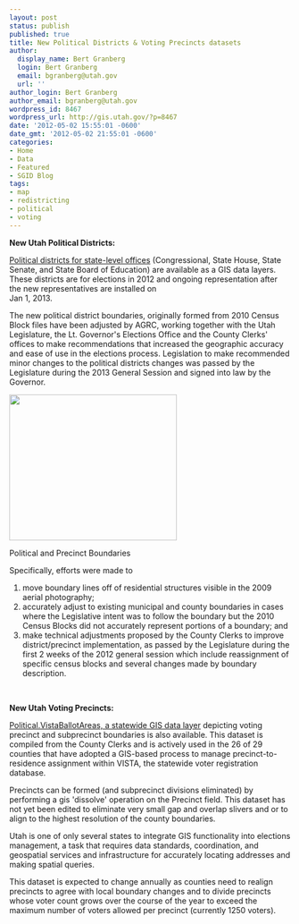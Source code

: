 ```yaml
---
layout: post
status: publish
published: true
title: New Political Districts & Voting Precincts datasets
author:
  display_name: Bert Granberg
  login: Bert Granberg
  email: bgranberg@utah.gov
  url: ''
author_login: Bert Granberg
author_email: bgranberg@utah.gov
wordpress_id: 8467
wordpress_url: http://gis.utah.gov/?p=8467
date: '2012-05-02 15:55:01 -0600'
date_gmt: '2012-05-02 21:55:01 -0600'
categories:
- Home
- Data
- Featured
- SGID Blog
tags:
- map
- redistricting
- political
- voting
---
```

<p><strong>New Utah Political Districts:</strong></p>
<p><a href="{{ "/data/political/2012-2021-house-senate-congressional-districts/" | prepend: site.baseurl }}">Political districts for state-level offices</a> (Congressional, State House, State Senate, and State Board of Education) are available as a GIS data layers. These districts are for elections in 2012 and ongoing representation after the new representatives are installed on<br />
Jan 1, 2013.</p>
<p>The new political district boundaries, originally formed from 2010 Census Block files have been adjusted by AGRC, working together with the Utah Legislature, the Lt. Governor's Elections Office and the County Clerks' offices to make recommendations that increased the geographic accuracy and ease of use in the elections process. Legislation to make recommended minor changes to the political districts changes was passed by the Legislature during the 2013 General Session and signed into law by the Governor.</p>
<div class="caption"><a href="{{ "/downloads/political12.png" | prepend: site.baseurl }}"><img class=" wp-image-8502 " title="Political and Precinct Boundaries sample" src="{{ "/images/political12-300x261.png" | prepend: site.baseurl }}" alt="" width="300" height="261" /></a><p class="caption-text">Political and Precinct Boundaries</p></div>
<p>Specifically, efforts were made to</p>
<ol>
<li>move boundary lines off of residential structures visible in the 2009 aerial photography;</li>
<li>accurately adjust to existing municipal and county boundaries in cases where the Legislative intent was to follow the boundary but the 2010 Census Blocks did not accurately represent portions of a boundary; and</li>
<li>make technical adjustments proposed by the County Clerks to improve district/precinct implementation, as passed by the Legislature during the first 2 weeks of the 2012 general session which include reassignment of specific census blocks and several changes made by boundary description.</li>
</ol>
<p>&nbsp;</p>
<p><strong>New Utah Voting Precincts:</strong></p>
<p><a href="{{ "/data/political/voter-precincts/" | prepend: site.baseurl }}">Political.VistaBallotAreas, a statewide GIS data layer</a> depicting voting precinct and subprecinct boundaries is also available. This dataset is compiled from the County Clerks and is actively used in the 26 of 29 counties that have adopted a GIS-based process to manage precinct-to-residence assignment within VISTA, the statewide voter registration database.</p>
<p>Precincts can be formed (and subprecinct divisions eliminated) by performing a gis 'dissolve' operation on the Precinct field. This dataset has not yet been edited to eliminate very small gap and overlap slivers and or to align to the highest resolution of the county boundaries.</p>
<p>Utah is one of only several states to integrate GIS functionality into elections management, a task that requires data standards, coordination, and geospatial services and infrastructure for accurately locating addresses and making spatial queries.</p>
<p>This dataset is expected to change annually as counties need to realign precincts to agree with local boundary changes and to divide precincts whose voter count grows over the course of the year to exceed the maximum number of voters allowed per precinct (currently 1250 voters).</p>

